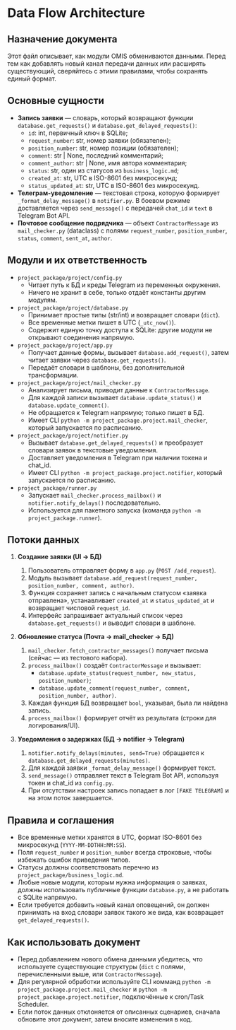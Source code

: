 ﻿# Data Flow Architecture

## Назначение документа
Этот файл описывает, как модули OMIS обмениваются данными. Перед тем как добавлять новый канал передачи данных или расширять существующий, сверяйтесь с этими правилами, чтобы сохранять единый формат.

## Основные сущности
- **Запись заявки** — словарь, который возвращают функции `database.get_requests()` и `database.get_delayed_requests()`:
  - `id`: int, первичный ключ в SQLite;
  - `request_number`: str, номер заявки (обязателен);
  - `position_number`: str, номер позиции (обязателен);
  - `comment`: str | None, последний комментарий;
  - `comment_author`: str | None, имя автора комментария;
  - `status`: str, один из статусов из `business_logic.md`;
  - `created_at`: str, UTC в ISO-8601 без микросекунд;
  - `status_updated_at`: str, UTC в ISO-8601 без микросекунд.
- **Телеграм-уведомление** — текстовая строка, которую формирует `_format_delay_message()` в `notifier.py`. В боевом режиме доставляется через `send_message()` с передачей `chat_id` и `text` в Telegram Bot API.
- **Почтовое сообщение подрядчика** — объект `ContractorMessage` из `mail_checker.py` (dataclass) с полями `request_number`, `position_number`, `status`, `comment`, `sent_at`, `author`.

## Модули и их ответственность
- `project_package/project/config.py`
  - Читает путь к БД и креды Telegram из переменных окружения.
  - Ничего не хранит в себе, только отдаёт константы другим модулям.
- `project_package/project/database.py`
  - Принимает простые типы (str/int) и возвращает словари (`dict`).
  - Все временные метки пишет в UTC (`_utc_now()`).
  - Содержит единую точку доступа к SQLite: другие модули не открывают соединения напрямую.
- `project_package/project/app.py`
  - Получает данные формы, вызывает `database.add_request()`, затем читает заявки через `database.get_requests()`.
  - Передаёт словари в шаблоны, без дополнительной трансформации.
- `project_package/project/mail_checker.py`
  - Анализирует письма, приводит данные к `ContractorMessage`.
  - Для каждой записи вызывает `database.update_status()` и `database.update_comment()`.
  - Не обращается к Telegram напрямую; только пишет в БД.
  - Имеет CLI `python -m project_package.project.mail_checker`, который запускается по расписанию.
- `project_package/project/notifier.py`
  - Вызывает `database.get_delayed_requests()` и преобразует словари заявок в текстовые уведомления.
  - Доставляет уведомления в Telegram при наличии токена и chat_id.
  - Имеет CLI `python -m project_package.project.notifier`, который запускается по расписанию.
- `project_package/runner.py`
  - Запускает `mail_checker.process_mailbox()` и `notifier.notify_delays()` последовательно.
  - Используется для пакетного запуска (команда `python -m project_package.runner`).

## Потоки данных
1. **Создание заявки (UI → БД)**
   1. Пользователь отправляет форму в `app.py` (`POST /add_request`).
   2. Модуль вызывает `database.add_request(request_number, position_number, comment, author)`.
   3. Функция сохраняет запись с начальным статусом «заявка отправлена», устанавливает `created_at` и `status_updated_at` и возвращает числовой `request_id`.
   4. Интерфейс запрашивает актуальный список через `database.get_requests()` и выводит словари в шаблоне.

2. **Обновление статуса (Почта → mail_checker → БД)**
   1. `mail_checker.fetch_contractor_messages()` получает письма (сейчас — из тестового набора).
   2. `process_mailbox()` создаёт `ContractorMessage` и вызывает:
      - `database.update_status(request_number, new_status, position_number)`;
      - `database.update_comment(request_number, comment, position_number, author)`.
   3. Каждая функция БД возвращает `bool`, указывая, была ли найдена запись.
   4. `process_mailbox()` формирует отчёт из результата (строки для логирования/UI).

3. **Уведомления о задержках (БД → notifier → Telegram)**
   1. `notifier.notify_delays(minutes, send=True)` обращается к `database.get_delayed_requests(minutes)`.
   2. Для каждой заявки `_format_delay_message()` формирует текст.
   3. `send_message()` отправляет текст в Telegram Bot API, используя токен и chat_id из `config.py`.
   4. При отсутствии настроек запись попадает в лог `[FAKE TELEGRAM]` и на этом поток завершается.

## Правила и соглашения
- Все временные метки хранятся в UTC, формат ISO-8601 без микросекунд (`YYYY-MM-DDTHH:MM:SS`).
- Поля `request_number` и `position_number` всегда строковые, чтобы избежать ошибок приведения типов.
- Статусы должны соответствовать перечню из `project_package/business_logic.md`.
- Любые новые модули, которым нужна информация о заявках, должны использовать публичные функции `database.py`, а не работать с SQLite напрямую.
- Если требуется добавить новый канал оповещений, он должен принимать на вход словари заявок такого же вида, как возвращает `get_delayed_requests()`.

## Как использовать документ
- Перед добавлением нового обмена данными убедитесь, что используете существующие структуры (`dict` с полями, перечисленными выше, или `ContractorMessage`).
- Для регулярной обработки используйте CLI комманд `python -m project_package.project.mail_checker` и `python -m project_package.project.notifier`, подключённые к cron/Task Scheduler.
- Если поток данных отклоняется от описанных сценариев, сначала обновите этот документ, затем вносите изменения в код.

